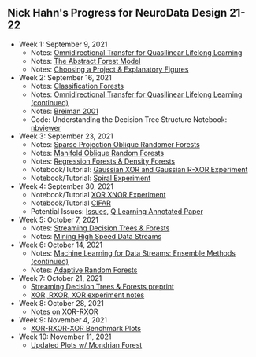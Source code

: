 ## Nick Hahn's Progress for NeuroData Design 21-22
- Week 1: September 9, 2021
  -  Notes: [Omnidirectional Transfer for Quasilinear Lifelong Learning](https://github.com/NeuroDataDesign/ProgLearn_2021-2022/blob/main/Nick-Hahn/Week_1/omnidirectional_transfer.pdf)
  -  Notes: [The Abstract Forest Model](https://github.com/NeuroDataDesign/ProgLearn_2021-2022/blob/main/Nick-Hahn/Week_1/Ch3_The_Abstract_Forest_Model.pdf)
  -  Notes: [Choosing a Project & Explanatory Figures](https://github.com/NeuroDataDesign/ProgLearn_2021-2022/blob/main/Nick-Hahn/Week_1/projects_and_figures.md)
 - Week 2: September 16, 2021
    - Notes: [Classification Forests](https://github.com/NeuroDataDesign/ProgLearn_2021-2022/blob/main/Nick-Hahn/Week_2/ch4.pdf)
    - Notes: [Omnidirectional Transfer for Quasilinear Lifelong Learning (continued)](https://github.com/NeuroDataDesign/ProgLearn_2021-2022/blob/main/Nick-Hahn/Week_2/omnidirectional_transfer.pdf)
    - Notes: [Breiman 2001](https://github.com/NeuroDataDesign/ProgLearn_2021-2022/blob/main/Nick-Hahn/Week_2/Breiman2001.pdf)
    - Code: Understanding the Decision Tree Structure Notebook: [nbviewer](https://nbviewer.jupyter.org/github/NeuroDataDesign/ProgLearn_2021-2022/blob/main/Nick-Hahn/Week_2/classification_forests.ipynb)   
- Week 3: September 23, 2021
    - Notes: [Sparse Projection Oblique Randomer Forests](https://github.com/NeuroDataDesign/ProgLearn_2021-2022/blob/main/Nick-Hahn/Week_3/SPORF.pdf)
    - Notes: [Manifold Oblique Random Forests](https://github.com/NeuroDataDesign/ProgLearn_2021-2022/blob/main/Nick-Hahn/Week_3/MORF.pdf)
    - Notes: [Regression Forests & Density Forests](https://github.com/NeuroDataDesign/ProgLearn_2021-2022/blob/main/Nick-Hahn/Week_3/ch5_and_6.pdf)
    - Notebook/Tutorial: [Gaussian XOR and Gaussian R-XOR Experiment](https://nbviewer.jupyter.org/github/NeuroDataDesign/ProgLearn_2021-2022/blob/main/Nick-Hahn/Week_3/Gaussian_XOR_and_Gaussian_R_XOR_Experiment%281%29.ipynb)
    - Notebook/Tutorial: [Spiral Experiment](https://nbviewer.jupyter.org/github/NeuroDataDesign/ProgLearn_2021-2022/blob/main/Nick-Hahn/Week_3/Spiral_Experiment.ipynb)
- Week 4: September 30, 2021 
  - Notebook/Tutorial [XOR XNOR Experiment](https://nbviewer.jupyter.org/github/NeuroDataDesign/ProgLearn_2021-2022/blob/main/Nick-Hahn/Week_4/xor_xnor.ipynb) 
  - Notebook/Tutorial [CIFAR](https://nbviewer.jupyter.org/github/NeuroDataDesign/ProgLearn_2021-2022/blob/main/Nick-Hahn/Week_4/rotation_cifar.ipynb)
  - Potential Issues: [Issues](https://github.com/NeuroDataDesign/ProgLearn_2021-2022/blob/main/Nick-Hahn/Week_4/potential_issues.md), [Q Learning Annotated Paper](https://github.com/NeuroDataDesign/ProgLearn_2021-2022/blob/main/Nick-Hahn/Week_4/qlearning.pdf)
- Week 5: October 7, 2021
  - Notes: [Streaming Decision Trees & Forests](https://github.com/NeuroDataDesign/ProgLearn_2021-2022/blob/main/Nick-Hahn/Week_5/streaming_trees_and_forests.md)
  - Notes: [Mining High Speed Data Streams](https://github.com/NeuroDataDesign/ProgLearn_2021-2022/blob/main/Nick-Hahn/Week_5/highspeeddatastreams.pdf)
- Week 6: October 14, 2021
  - Notes: [Machine Learning for Data Streams: Ensemble Methods (continued)](https://github.com/NeuroDataDesign/ProgLearn_2021-2022/blob/main/Nick-Hahn/Week_5/streaming_trees_and_forests.md)
  - Notes: [Adaptive Random Forests](https://github.com/NeuroDataDesign/ProgLearn_2021-2022/blob/main/Nick-Hahn/Week_6/adaptive_random_forests.md)
- Week 7: October 21, 2021
  - [Streaming Decision Trees & Forests preprint](https://github.com/NeuroDataDesign/ProgLearn_2021-2022/blob/main/Nick-Hahn/Week_7/SDTF.pdf)
  - [XOR, RXOR, XOR experiment notes](https://github.com/NeuroDataDesign/ProgLearn_2021-2022/blob/main/Nick-Hahn/Week_7/experiment_notes.md)
- Week 8: October 28, 2021 
  - [Notes on XOR-RXOR]() 
- Week 9: November 4, 2021
  - [XOR-RXOR-XOR Benchmark Plots](https://github.com/NeuroDataDesign/ProgLearn_2021-2022/blob/main/Nick-Hahn/Week_9/streaming_benchmarks.md)
- Week 10: November 11, 2021
  - [Updated Plots w/ Mondrian Forest](https://github.com/NeuroDataDesign/ProgLearn_2021-2022/blob/main/Nick-Hahn/Week_10/benchmark_plots.md) 
